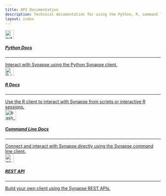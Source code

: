 ```yaml
---
title: API Documentation
description: Technical documentation for using the Python, R, command line clients and RESTful APIs.
layout: index
---
```



<div class="col-xs-12 col-md-12 col-lg-12" id="subjects" style="background-color: transparent;">
    <div class="col-xs-12 col-sm-3">
        <a href="https://python-docs.synapse.org/">
            <div class="subject-card">
                <img src="../assets/images/python_icon.jpeg" alt="python_icon" style="width: 2.0em;"/>
                <h5>Python Docs</h5>
                <hr>
                <span>Interact with Synapse using the Python Synapse client.</span>
            </div>
        </a>
    </div>
    <div class="col-xs-12 col-sm-3">
        <a href="https://r-docs.synapse.org/">
            <div class="subject-card">
                <img src="../assets/images/rstudio_icon.jpeg" alt="R_icon" style="width: 2.0em;"/>
                <h5>R Docs</h5>
                <hr>
                <span>Use the R client to interact with Synapse from scripts or interactive R sessions.</span>
            </div>
        </a>
    </div>
    <div class="col-xs-12 col-sm-3">
        <a href="https://python-docs.synapse.org/build/html/CommandLineClient.html">
            <div class="subject-card">
                <img src="../assets/images/bash_icon.png" alt="bash_icon" style="width: 2.5em;"/>
                <h5>Command Line Docs</h5>
                <hr>
                <span>Connect and interact with Synapse directly using the Synapse command line client.</span>
            </div>
        </a>
    </div>
    <div class="col-xs-12 col-sm-3">
        <a href="https://docs.synapse.org/rest/">
            <div class="subject-card">
                <img src="../assets/images/api_gears.png" alt="gears_icon" style="width: 2.0em;"/>
                <h5>REST API</h5>
                <hr>
                <span>Build your own client using the Synapse REST APIs.</span>
            </div>
        </a>
    </div>

</div>
